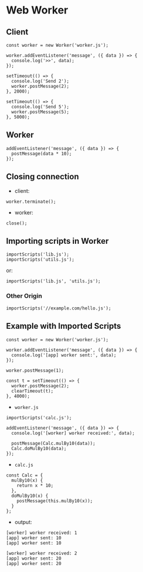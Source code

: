 # Web Worker

## Client

```
const worker = new Worker('worker.js');

worker.addEventListener('message', ({ data }) => {
  console.log('>>', data);
});

setTimeout(() => {
  console.log('Send 2');
  worker.postMessage(2);
}, 2000);

setTimeout(() => {
  console.log('Send 5');
  worker.postMessage(5);
}, 5000);
```

## Worker

```
addEventListener('message', ({ data }) => {
  postMessage(data * 10);
});
```

## Closing connection

* client:

```
worker.terminate();
```

* worker:

```
close();
```

## Importing scripts in Worker

```
importScripts('lib.js');
importScripts('utils.js');
```

or:

```
importScripts('lib.js', 'utils.js');
```

### Other Origin

```
importScripts('//example.com/hello.js');
```

## Example with Imported Scripts

```
const worker = new Worker('worker.js');

worker.addEventListener('message', ({ data }) => {
  console.log('[app] worker sent:', data);
});

worker.postMessage(1);

const t = setTimeout(() => {
  worker.postMessage(2);
  clearTimeout(t);
}, 4000);
```

* `worker.js`

```
importScripts('calc.js');

addEventListener('message', ({ data }) => {
  console.log('[worker] worker received:', data);
  
  postMessage(Calc.mulBy10(data));
  Calc.doMulBy10(data);
});
```

* `calc.js`

```
const Calc = {
  mulBy10(x) {
    return x * 10;
  },
  doMulBy10(x) {
    postMessage(this.mulBy10(x));
  }
};
```

* output:

```
[worker] worker received: 1
[app] worker sent: 10
[app] worker sent: 10

[worker] worker received: 2
[app] worker sent: 20
[app] worker sent: 20
```
